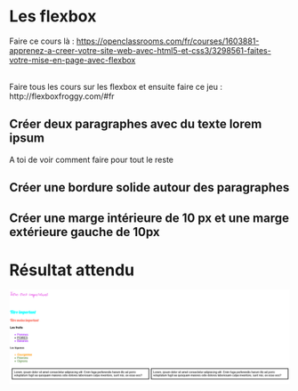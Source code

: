 # Les flexbox

Faire ce cours là : https://openclassrooms.com/fr/courses/1603881-apprenez-a-creer-votre-site-web-avec-html5-et-css3/3298561-faites-votre-mise-en-page-avec-flexbox

<br />
Faire tous les cours sur les flexbox et ensuite faire ce jeu : http://flexboxfroggy.com/#fr

<br/>

## Créer deux paragraphes avec du texte lorem ipsum

A toi de voir comment faire pour tout le reste

## Créer une bordure solide autour des paragraphes

## Créer une marge intérieure de 10 px et une marge extérieure gauche de 10px 



# Résultat attendu 

<img src="titres.png" alt="titre">
